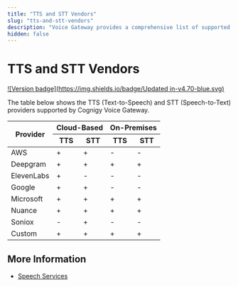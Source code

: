 ```yaml
---
title: "TTS and STT Vendors"
slug: "tts-and-stt-vendors"
description: "Voice Gateway provides a comprehensive list of supported TTS (Text-to-Speech) and STT (Speech-to-Text) providers, including Microsoft, AWS, Google, Nuance, Soniox, and Custom options. Explore the available integration options for an enhanced voice experience."
hidden: false
---
```


# TTS and STT Vendors

[![Version badge](https://img.shields.io/badge/Updated in-v4.70-blue.svg)](../../release-notes/4.70.md)

The table below shows the TTS (Text-to-Speech) and STT (Speech-to-Text) providers supported by Cognigy Voice Gateway.

<table>
  <thead>
    <tr>
      <th rowspan="2">Provider</th>
      <th colspan="2">Cloud-Based</th>
      <th colspan="2">On-Premises</th>
    </tr>
    <tr>
      <th>TTS</th>
      <th>STT</th>
      <th>TTS</th>
      <th>STT</th>
    </tr>
  </thead>
  <tbody>
    <tr>
      <td>AWS</td>
      <td>+</td>
      <td>+</td>
      <td>-</td>
      <td>-</td>
    </tr>
    <tr>
      <td>Deepgram</td>
      <td>+</td>
      <td>+</td>
      <td>+</td>
      <td>+</td>
    </tr>
    <tr>
      <td>ElevenLabs</td>
      <td>+</td>
      <td>-</td>
      <td>-</td>
      <td>-</td>
    </tr>
    <tr>
      <td>Google</td>
      <td>+</td>
      <td>+</td>
      <td>-</td>
      <td>-</td>
    </tr>
    <tr>
      <td>Microsoft</td>
      <td>+</td>
      <td>+</td>
      <td>+</td>
      <td>+</td>
    </tr>
    <tr>
      <td>Nuance</td>
      <td>+</td>
      <td>+</td>
      <td>+</td>
      <td>+</td>
    </tr>
    <tr>
      <td>Soniox</td>
      <td>-</td>
      <td>+</td>
      <td>-</td>
      <td>-</td>
    </tr>
    <tr>
      <td>Custom</td>
      <td>+</td>
      <td>+</td>
      <td>+</td>
      <td>+</td>
    </tr>
  </tbody>
</table>

## More Information

- [Speech Services](../webapp/speech-services.md)